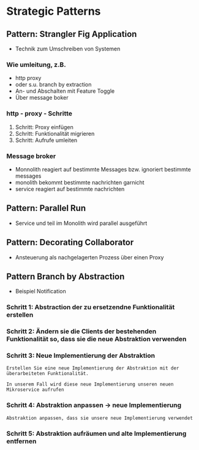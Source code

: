 # Strategic Patterns 

## Pattern: Strangler Fig Application 

  * Technik zum Umschreiben von Systemen 

### Wie umleitung, z.B.

  * http proxy 
  * oder s.u. branch by extraction
  * An- und Abschalten mit Feature Toggle 
  * Über message boker 

### http - proxy - Schritte 

  1. Schritt: Proxy einfügen
  2. Schritt: Funktionalität migrieren 
  3. Schritt: Aufrufe umleiten

### Message broker

  * Monnolith reagiert auf bestimmte Messages bzw. ignoriert bestimmte messages
  * monolith bekommt bestimmte nachrichten garnicht 
  * service reagiert auf bestimmte nachrichten 


## Pattern: Parallel Run 

  * Service und teil im Monolith wird parallel ausgeführt

## Pattern: Decorating Collaborator

  * Ansteuerung als nachgelagerten Prozess über einen Proxy 

## Pattern Branch by Abstraction 

  * Beispiel Notification 

### Schritt 1: Abstraction der zu ersetzendne Funktionalität erstellen


### Schritt 2: Ändern sie die Clients der bestehenden Funktionalität so, dass sie die neue Abstraktion verwenden


### Schritt 3: Neue Implementierung der Abstraktion 

```
Erstellen Sie eine neue Implementierung der Abstraktion mit der 
überarbeiteten Funktionalität. 

In unserem Fall wird diese neue Implementierung unseren neuen 
Mikroservice aufrufen
```

### Schritt 4: Abstraktion anpassen -> neue Implementierung

```
Abstraktion anpassen, dass sie unsere neue Implementierung verwendet
```

### Schritt 5: Abstraktion aufräumen und alte Implementierung entfernen 


